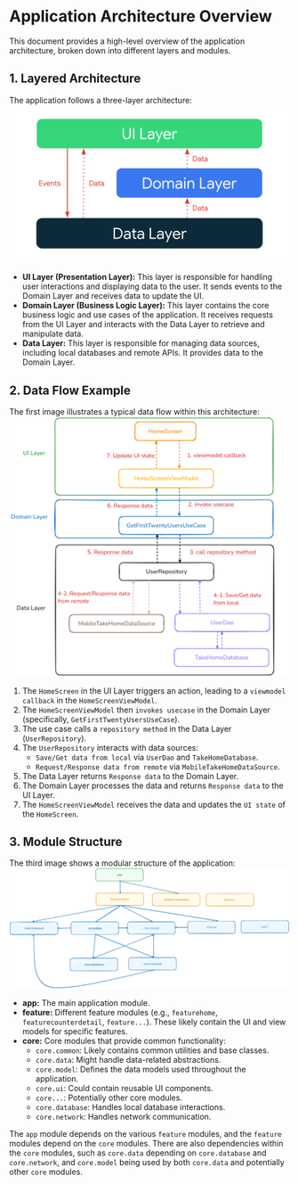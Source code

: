 # Application Architecture Overview

This document provides a high-level overview of the application architecture, broken down into different layers and modules.

## 1. Layered Architecture

The application follows a three-layer architecture:
<img src="docs/image/architecture-overall.png"/>
* **UI Layer (Presentation Layer):** This layer is responsible for handling user interactions and displaying data to the user. It sends events to the Domain Layer and receives data to update the UI.
* **Domain Layer (Business Logic Layer):** This layer contains the core business logic and use cases of the application. It receives requests from the UI Layer and interacts with the Data Layer to retrieve and manipulate data.
* **Data Layer:** This layer is responsible for managing data sources, including local databases and remote APIs. It provides data to the Domain Layer.

## 2. Data Flow Example
The first image illustrates a typical data flow within this architecture:
<img src="docs/image/architecture-3layers.png"/>
1.  The `HomeScreen` in the UI Layer triggers an action, leading to a `viewmodel callback` in the `HomeScreenViewModel`.
2.  The `HomeScreenViewModel` then `invokes usecase` in the Domain Layer (specifically, `GetFirstTwentyUsersUseCase`).
3.  The use case calls a `repository method` in the Data Layer (`UserRepository`).
4.  The `UserRepository` interacts with data sources:
    * `Save/Get data from local` via `UserDao` and `TakeHomeDatabase`.
    * `Request/Response data from remote` via `MobileTakeHomeDataSource`.
5.  The Data Layer returns `Response data` to the Domain Layer.
6.  The Domain Layer processes the data and returns `Response data` to the UI Layer.
7.  The `HomeScreenViewModel` receives the data and updates the `UI state` of the `HomeScreen`.

## 3. Module Structure

The third image shows a modular structure of the application:
<img src="docs/image/architecture-modular.png"/>
* **app:** The main application module.
* **feature:** Different feature modules (e.g., `featurehome`, `featurecounterdetail`, `feature...`). These likely contain the UI and view models for specific features.
* **core:** Core modules that provide common functionality:
    * `core.common`: Likely contains common utilities and base classes.
    * `core.data`: Might handle data-related abstractions.
    * `core.model`: Defines the data models used throughout the application.
    * `core.ui`: Could contain reusable UI components.
    * `core...`: Potentially other core modules.
    * `core.database`: Handles local database interactions.
    * `core.network`: Handles network communication.

The `app` module depends on the various `feature` modules, and the `feature` modules depend on the `core` modules. There are also dependencies within the `core` modules, such as `core.data` depending on `core.database` and `core.network`, and `core.model` being used by both `core.data` and potentially other `core` modules.